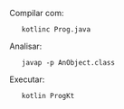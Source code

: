 Compilar com:
```
   kotlinc Prog.java
```

Analisar:
```
   javap -p AnObject.class
```

Executar:
```
   kotlin ProgKt
```
